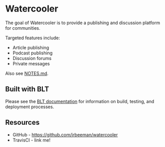 # Watercooler

The goal of Watercooler is to provide a publishing and discussion platform for communities.

Targeted features include:

- Article publishing
- Podcast publishing
- Discussion forums
- Private messages

Also see [NOTES.md](NOTES.md).

## Built with BLT

Please see the [BLT documentation](http://blt.readthedocs.io/en/latest) for information on build, testing, and deployment processes.

## Resources

* GitHub - https://github.com/jrbeeman/watercooler
* TravisCI - link me!
